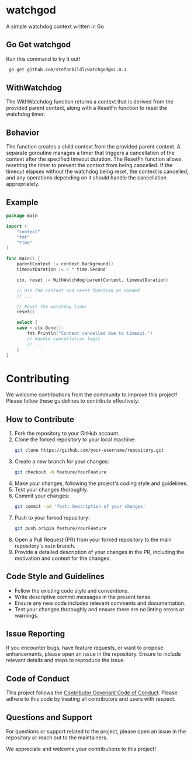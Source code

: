 # watchgod
A simple watchdog context written in Go


## Go Get watchgod
Run this command to try it out!
```bash
 go get github.com/stefanbildl/watchgod@v1.0.1
```

## WithWatchdog
The WithWatchdog function returns a context that is derived from the provided parent context, along with a ResetFn function to reset the watchdog timer.

## Behavior
The function creates a child context from the provided parent context.
A separate goroutine manages a timer that triggers a cancellation of the context after the specified timeout duration.
The ResetFn function allows resetting the timer to prevent the context from being cancelled.
If the timeout elapses without the watchdog being reset, the context is cancelled, and any operations depending on it should handle the cancellation appropriately.


## Example

```go
package main

import (
	"context"
	"fmt"
	"time"
)

func main() {
	parentContext := context.Background()
	timeoutDuration := 5 * time.Second

	ctx, reset := WithWatchdog(parentContext, timeoutDuration)

	// Use the context and reset function as needed
	// ...

	// Reset the watchdog timer
	reset()

	select {
	case <-ctx.Done():
		fmt.Println("Context cancelled due to timeout.")
		// Handle cancellation logic
		// ...
	}
}
```


# Contributing

We welcome contributions from the community to improve this project! Please follow these guidelines to contribute effectively:

## How to Contribute

1. Fork the repository to your GitHub account.
2. Clone the forked repository to your local machine:
    ```bash
    git clone https://github.com/your-username/repository.git
    ```
3. Create a new branch for your changes:
    ```bash
    git checkout -b feature/YourFeature
    ```
4. Make your changes, following the project's coding style and guidelines.
5. Test your changes thoroughly.
6. Commit your changes:
    ```bash
    git commit -am 'feat: Description of your changes'
    ```
7. Push to your forked repository:
    ```bash
    git push origin feature/YourFeature
    ```
8. Open a Pull Request (PR) from your forked repository to the main repository's `main` branch.
9. Provide a detailed description of your changes in the PR, including the motivation and context for the changes.

## Code Style and Guidelines

- Follow the existing code style and conventions.
- Write descriptive commit messages in the present tense.
- Ensure any new code includes relevant comments and documentation.
- Test your changes thoroughly and ensure there are no linting errors or warnings.

## Issue Reporting

If you encounter bugs, have feature requests, or want to propose enhancements, please open an issue in the repository. Ensure to include relevant details and steps to reproduce the issue.

## Code of Conduct

This project follows the [Contributor Covenant Code of Conduct](CODE_OF_CONDUCT.md). Please adhere to this code by treating all contributors and users with respect.

## Questions and Support

For questions or support related to the project, please open an issue in the repository or reach out to the maintainers.

We appreciate and welcome your contributions to this project!
